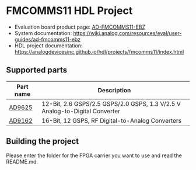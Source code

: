# FMCOMMS11 HDL Project

- Evaluation board product page: [AD-FMCOMMS11-EBZ](https://www.analog.com/ad-fmcomms11-ebz)
- System documentation: https://wiki.analog.com/resources/eval/user-guides/ad-fmcomms11-ebz
- HDL project documentation: https://analogdevicesinc.github.io/hdl/projects/fmcomms11/index.html

## Supported parts

| Part name                               | Description                                                                 |
|-----------------------------------------|-----------------------------------------------------------------------------|
| [AD9625](https://www.analog.com/ad9625) | 12-Bit, 2.6 GSPS/2.5 GSPS/2.0 GSPS, 1.3 V/2.5 V Analog-to-Digital Converter |
| [AD9162](https://www.analog.com/ad9162) | 16-Bit, 12 GSPS, RF Digital-to-Analog Converters                            |

## Building the project

Please enter the folder for the FPGA carrier you want to use and read the README.md.